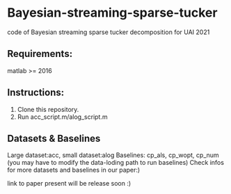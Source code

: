# Bayesian-streaming-sparse-tucker
code of Bayesian streaming sparse tucker decomposition for UAI 2021

## Requirements:
matlab >= 2016

## Instructions:
1. Clone this repository.
2. Run acc_script.m/alog_script.m

## Datasets & Baselines
Large dataset:acc, small dataset:alog
Baselines: cp_als, cp_wopt, cp_num (you may have to modify the data-loding path to run baselines)
Check infos for more datasets and baselines in our paper:)

link to paper present will be release soon :)
